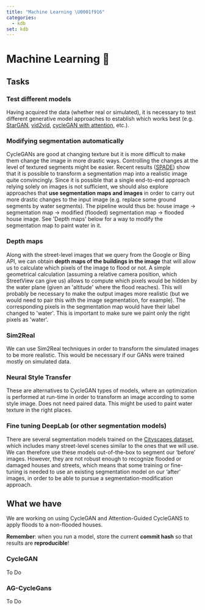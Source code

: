 ```yaml
---
title: "Machine Learning \U0001f916"
categories:
  - kdb
set: kdb
---
```


# Machine Learning 🤖

## Tasks

### Test different models

Having acquired the data (whether real or simulated), it is necessary to test different generative model approaches to establish which works best (e.g. [StarGAN](http://openaccess.thecvf.com/content_cvpr_2018/papers/Choi_StarGAN_Unified_Generative_CVPR_2018_paper.pdf), [vid2vid](https://arxiv.org/pdf/1903.04480.pdf), [cycleGAN with attention](https://arxiv.org/pdf/1806.02311.pdf), etc.).


### Modifying segmentation automatically

CycleGANs are good at changing texture but it is more difficult to make them change the image in more drastic ways. Controlling the changes at the level of textured segments might be easier. Recent results ([SPADE](https://nvlabs.github.io/SPADE/)) show that it is possible to transform a segmentation map into a realistic image quite convincingly. Since it is possible that a single end-to-end approach relying solely on images is not sufficient, we should also explore approaches that **use segmentation maps and images** in order to carry out more drastic changes to the input image (e.g. replace some ground segments by water segments). The pipeline would thus be: house image → segmentation map → modified (flooded) segmentation map → flooded house image. See 'Depth maps' below for a way to modify the segmentation map to paint water in it.


### Depth maps

Along with the street-level images that we query from the Google or Bing API, we can obtain **depth maps of the buildings in the image** that will allow us to calculate which pixels of the image to flood or not. A simple geometrical calculation (assuming a relative camera position, which StreetView can give us) allows to compute which pixels would be hidden by the water plane (given an 'altitude' where the flood reaches). This will probably be necessary to make the output images more realistic (but we would need to pair this with the image segmentation, for example). The corresponding pixels in the segmentation map would have their label changed to 'water'. This is important to make sure we paint only the right pixels as 'water'.


### Sim2Real

We can use Sim2Real techniques in order to transform the simulated images to be more realistic. This would be necessary if our GANs were trained mostly on simulated data.


### Neural Style Transfer

These are alternatives to CycleGAN types of models, where an optimization is performed at run-time in order to transform an image according to some style image. Does not need paired data. This might be used to paint water texture in the right places.


### Fine tuning DeepLab (or other segmentation models)

There are several segmentation models trained on the [Cityscapes dataset](https://www.cityscapes-dataset.com/), which includes many street-level scenes similar to the ones that we will use. We can therefore use these models out-of-the-box to segment our ‘before’ images. However, they are not robust enough to recognize flooded or damaged houses and streets, which means that some training or fine-tuning is needed to use an existing segmentation model on our ‘after’ images, in order to be able to pursue a segmentation-modification approach.

## What we have

We are working on using CycleGAN and Attention-Guided CycleGANS to apply floods to a non-flooded houses. 

**Remember**: when you run a model, store the current **commit hash** so that results are **reproducible**!

### CycleGAN

To Do

### AG-CycleGans

To Do